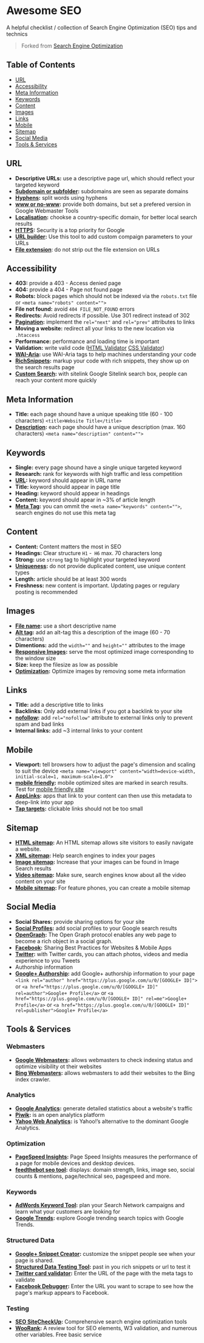 # Awesome SEO
A helpful checklist / collection of Search Engine Optimization (SEO) tips and technics

> Forked from [Search Engine Optimization](https://github.com/marcobiedermann/search-engine-optimization)

## Table of Contents
* [URL](#url)
* [Accessibility](#accessibility)
* [Meta Information](#meta-information)
* [Keywords](#keywords)
* [Content](#content)
* [Images](#images)
* [Links](#links)
* [Mobile](#mobile)
* [Sitemap](#sitemap)
* [Social Media](#social-media)
* [Tools & Services](#tools--services)

## URL
* **Descriptive URLs:** use a descriptive page url, which should reflect your targeted keyword
* **[Subdomain or subfolder](https://www.youtube.com/watch?v=_MswMYk05tk):** subdomains are seen as separate domains
* **[Hyphens](https://www.youtube.com/watch?v=AQcSFsQyct8):** split words using hyphens
* **[www or no-www](https://support.google.com/webmasters/answer/44231):** provide both domains, but set a prefered version in Google Webmaster Tools
* **[Localisation](https://support.google.com/webmasters/answer/62399):** chookse a country-specific domain, for better local search results
* **[HTTPS](http://googlewebmastercentral.blogspot.be/2014/08/https-as-ranking-signal.html):** Security is a top priority for Google
* **[URL builder](https://support.google.com/analytics/answer/1033867):** Use this tool to add custom compaign parameters to your URLs
* **[File extension](https://www.youtube.com/watch?v=dSG6C33GwsE)**: do not strip out the file extension on URLs

## Accessibility
* **403:** provide a 403 - Access denied page
* **404:** provide a 404 - Page not found page
* **Robots:** block pages which should not be indexed via the `robots.txt` file or
`<meta name="robots" content="">`
* **File not found:** avoid `404 FILE_NOT_FOUND` errors
* **Redirects:** Avoid redirects if possible. Use 301 redirect instead of 302
* **[Pagination](https://support.google.com/webmasters/answer/1663744):** implement the `rel="next"` and `rel="prev"` attributes to links
* **Moving a website:** redirect all your links to the new location via `.htaccess`
* **Performance:** performance and loading time is important
* **Validation:** write valid code ([HTML Validator](http://validator.w3.org/) [CSS Validator](http://jigsaw.w3.org/css-validator/))
* **[WAI-Aria](http://www.w3.org/TR/wai-aria/):** use WAI-Aria tags to help machines understanding your code
* **[RichSnippets](http://schema.org/):** markup your code with rich snippets, they show up on the search results page
* **[Custom Search](https://developers.google.com/structured-data/slsb-overview):** with sitelink Google Sitelink search box, people can reach your content more quickly

## Meta Information
* **Title:** each page shound have a unique speaking title (60 - 100 characters)
`<title>Website Title</title>`
* **[Description](https://www.youtube.com/watch?v=W4gr88oHb-k):** each page should have a unique description (max. 160 characters)
`<meta name="description" content="">`

## Keywords
* **Single:** every page shound have a single unique targeted keyword
* **Research:** rank for keywords with high traffic and less competition
* **[URL](https://www.youtube.com/watch?v=rAWFv43qubI):** keyword should appear in URL name
* **Title:** keyword should appear in page title
* **Heading:** keyword should appear in headings
* **Content:** keyword should apear in ~3% of article length
* **[Meta Tag](https://www.youtube.com/watch?v=jK7IPbnmvVU):** you can ommit the `<meta name="keywords" content="">`,
search engines do not use this meta tag

## Content
* **Content:** Content matters the most in SEO
* **Headings:** Clear structure `H1` -` H6` max. 70 characters long
* **Strong:** use `strong` tag to highlight your targeted keyword
* **[Uniqueness](https://www.youtube.com/watch?v=mQZY7EmjbMA):** do not provide duplicated content, use unique content types
* **Length:** article should be at least 300 words
* **Freshness:** new content is important. Updating pages or regulary posting is recommended

## Images
* **[File name](https://www.youtube.com/watch?v=h2SWuUobbr0):** use a short descriptive name
* **[Alt tag](https://support.google.com/webmasters/answer/114016):** add an alt-tag this a description of the image (60 - 70 characters)
* **Dimentions:** add the `width=""` and `height=""` attributes to the image
* **[Responsive Images](http://www.w3.org/TR/html-picture-element/):** serve the most optimized image corresponding to the window size
* **Size:** keep the filesize as low as possible
* **[Optimization](https://imageoptim.com/):** Optimize images by removing some meta information

## Links
* **Title:** add a descriptive title to links
* **Backlinks:** Only add external links if you got a backlink to your site
* **[nofollow](https://support.google.com/webmasters/answer/96569):** add `rel="nofollow"` attribute to external links only to prevent spam and bad links
* **Internal links:** add ~3 internal links to your content

## Mobile
* **Viewport:** tell browsers how to adjust the page's dimension and scaling to suit the device
`<meta name="viewport" content="width=device-width, initial-scale=1, maximum-scale=1.0">`
* **[mobile friendly](http://googlewebmastercentral.blogspot.be/2014/11/helping-users-find-mobile-friendly-pages.html):** mobile optimized sites are marked in search results. Test for [mobile friendly site](https://www.google.com/webmasters/tools/mobile-friendly/)
* **[AppLinks](http://applinks.org/documentation/):** apps that link to your content can then use this metadata to deep-link into your app
* **[Tap targets](https://developers.google.com/speed/docs/insights/SizeTapTargetsAppropriately):** clickable links should not be too small

## Sitemap
* **[HTML sitemap](https://www.youtube.com/watch?v=hi5DGOu1uA0):** An HTML sitemap allows site visitors to easily navigate a website.
* **[XML sitemap](https://support.google.com/webmasters/answer/183668):** Help search engines to index your pages
* **[Image sitemap](https://support.google.com/webmasters/answer/178636):** Increase that your images can be found in Image Search results
* **[Video sitemap](https://support.google.com/webmasters/answer/80471):** Make sure, search engines know about all the video content on your site
* **[Mobile sitemap](https://support.google.com/webmasters/answer/6082207):** For feature phones, you can create a mobile sitemap

## Social Media
* **Social Shares:** provide sharing options for your site
* **[Social Profiles](https://developers.google.com/webmasters/structured-data/customize/social-profiles):** add social profiles to your Google search results
* **[OpenGraph](http://ogp.me/):** The Open Graph protocol enables any web page to become a rich object in a social graph.
* **[Facebook](https://developers.facebook.com/docs/sharing/best-practices):** Sharing Best Practices for Websites & Mobile Apps
* **[Twitter](https://dev.twitter.com/cards/getting-started):** with Twitter cards, you can attach photos, videos and media experience to you Tweets
* Authorship information
* **[Google+ Authorship](https://www.youtube.com/watch?v=FgFb6Y-UJUI):** add Google+ authorship information to your page
`<link rel="author" href="https://plus.google.com/u/0/[GOOGLE+ ID]">`  or
`<a href="https://plus.google.com/u/0/[GOOGLE+ ID]" rel=author">Google+ Profile</a>` or
`<a href="https://plus.google.com/u/0/[GOOGLE+ ID]" rel=me">Google+ Profile</a>` or
`<a href="https://plus.google.com/u/0/[GOOGLE+ ID]" rel=publisher">Google+ Profile</a>`

## Tools & Services

### Webmasters
* **[Google Webmasters](https://www.google.com/webmasters/):** allows webmasters to check indexing status and optimize visibility ot their websites
* **[Bing Webmasters](http://www.bing.com/toolbox/webmaster):** allows webmasters to add their websites to the Bing index crawler.

### Analytics
* **[Google Analytics](http://www.google.com/analytics/):** generate detailed statistics about a website's traffic
* **[Piwik](http://piwik.org/):** is an open analytics platform
* **[Yahoo Web Analytics](web.analytics.yahoo.com):** is Yahoo!’s alternative to the dominant Google Analytics.

### Optimization
* **[PageSpeed Insights](https://developers.google.com/speed/pagespeed/insights/):** Page Speed Insights measures the performance of a page for mobile devices and desktop devices.
* **[feedthebot seo tool](http://www.feedthebot.com/tools/):** displays: domain strength, links, image seo, social counts & mentions, page/technical seo, pagespeed and more.

### Keywords
* **[AdWords Keyword Tool](https://adwords.google.com/KeywordPlanner):** plan your Search Network campaigns and learn what your customers are looking for
* **[Google Trends](http://www.google.com/trends/):** explore Google trending search topics with Google Trends.

### Structured Data
* **[Google+ Snippet Creator](https://developers.google.com/+/web/snippet/):** customize the snippet people see when your page is shared.
* **[Structured Data Testing Tool](https://developers.google.com/structured-data/testing-tool/):** past in you rich snippets or url to test it
* **[Twitter card validator](https://cards-dev.twitter.com/validator):** Enter the URL of the page with the meta tags to validate
* **[Facebook Debugger](https://developers.facebook.com/tools/debug):** Enter the URL you want to scrape to see how the page's markup appears to Facebook.

### Testing
* **[SEO SiteCheckUp](http://seositecheckup.com/):** Comprehensive search engine optimization tools
* **[WooRank](http://www.woorank.com/):** A review tool for SEO elements, W3 validation, and numerous other variables. Free basic service
